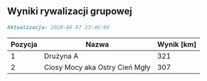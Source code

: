 ## Wyniki rywalizacji grupowej

```markdown
Aktualizacja: 2020-06-07 23:46:04
```

Pozycja | Nazwa | Wynik [km] |
------------ | -------------  | -------------
 1 |Drużyna A | 321 
 2 |Ciosy Mocy aka Ostry Cień Mgły | 307